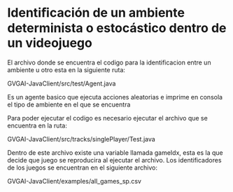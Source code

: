 # Identiﬁcación de un ambiente determinista o estocástico dentro de un videojuego

El archivo donde se encuentra el codigo para la identificacion entre un ambiente u otro esta en la siguiente ruta:

GVGAI-JavaClient/src/test/Agent.java

Es un agente basico que ejecuta acciones aleatorias e imprime en consola el tipo de ambiente en el que se encuentra

Para poder ejecutar el codigo es necesario ejecutar el archivo que se encuentra en la ruta:

GVGAI-JavaClient/src/tracks/singlePlayer/Test.java

Dentro de este archivo existe una variable llamada gameIdx, esta es la que decide que juego se reproducira al ejecutar el archivo.
Los identificadores de los juegos se encuentran en el siguiente archivo:

GVGAI-JavaClient/examples/all_games_sp.csv

